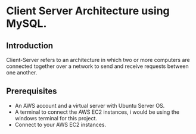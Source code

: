 # Client Server Architecture using MySQL.
## Introduction
Client-Server refers to an architecture in which two or more computers are connected together over a network to send and receive requests between one another.
## Prerequisites
* An AWS account and a virtual server with Ubuntu Server OS.
* A terminal to connect the AWS EC2 instances, i would be using the windows terminal for this project.
* Connect to your AWS EC2 instances.
